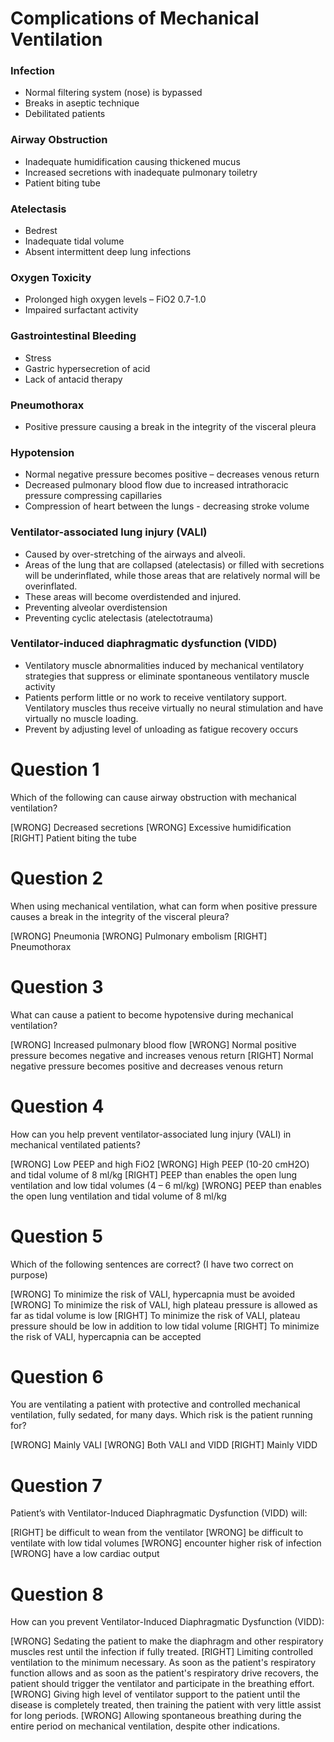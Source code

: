 # Complications of Mechanical Ventilation

### Infection
* Normal filtering system (nose) is bypassed
* Breaks in aseptic technique
* Debilitated patients

### Airway Obstruction
* Inadequate humidification causing thickened mucus
* Increased secretions with inadequate pulmonary toiletry
* Patient biting tube

### Atelectasis
* Bedrest
* Inadequate tidal volume
* Absent intermittent deep lung infections

### Oxygen Toxicity
* Prolonged high oxygen levels – FiO2 0.7-1.0
* Impaired surfactant activity

### Gastrointestinal Bleeding
* Stress
* Gastric hypersecretion of acid
* Lack of antacid therapy

### Pneumothorax
* Positive pressure causing a break in the integrity of the visceral pleura

### Hypotension
* Normal negative pressure becomes positive – decreases venous return
* Decreased pulmonary blood flow due to increased intrathoracic pressure compressing capillaries
* Compression of heart between the lungs - decreasing stroke volume

### Ventilator-associated lung injury (VALI)
* Caused by over-stretching of the airways and alveoli.
* Areas of the lung that are collapsed (atelectasis) or filled with secretions will be underinflated, while those areas that are relatively normal will be overinflated.
* These areas will become overdistended and injured.
* Preventing alveolar overdistension
* Preventing cyclic atelectasis (atelectotrauma)

### Ventilator-induced diaphragmatic dysfunction (VIDD)
* Ventilatory muscle abnormalities induced by mechanical ventilatory strategies that suppress or eliminate spontaneous ventilatory muscle activity
* Patients perform little or no work to receive ventilatory support. Ventilatory muscles thus receive virtually no neural stimulation and have virtually no muscle loading.
* Prevent by adjusting level of unloading as fatigue recovery occurs

# Question 1
Which of the following can cause airway obstruction with mechanical ventilation?

[WRONG] Decreased secretions
[WRONG] Excessive humidification
[RIGHT] Patient biting the tube

# Question 2
When using mechanical ventilation, what can form when positive pressure causes a break in the integrity of the visceral pleura?

[WRONG] Pneumonia
[WRONG] Pulmonary embolism
[RIGHT] Pneumothorax

# Question 3
What can cause a patient to become hypotensive during mechanical ventilation?

[WRONG] Increased pulmonary blood flow
[WRONG] Normal positive pressure becomes negative and increases venous return
[RIGHT] Normal negative pressure becomes positive and decreases venous return

# Question 4
How can you help prevent ventilator-associated lung injury (VALI) in mechanical ventilated patients?

[WRONG] Low PEEP and high FiO2
[WRONG] High PEEP (10-20 cmH2O) and tidal volume of 8 ml/kg
[RIGHT] PEEP than enables the open lung ventilation and low tidal volumes (4 – 6 ml/kg)
[WRONG]  PEEP than enables the open lung ventilation and tidal volume of 8 ml/kg

# Question 5
Which of the following sentences are correct? (I have two correct on purpose)

[WRONG] To minimize the risk of VALI, hypercapnia must be avoided
[WRONG] To minimize the risk of VALI, high plateau pressure is allowed as far as tidal volume is low
[RIGHT] To minimize the risk of VALI, plateau pressure should be low in addition to low tidal volume
[RIGHT] To minimize the risk of VALI, hypercapnia can be accepted

# Question 6
You are ventilating a patient with protective and controlled mechanical ventilation, fully sedated, for many days. Which risk is the patient running for?

[WRONG] Mainly VALI
[WRONG] Both VALI and VIDD
[RIGHT] Mainly VIDD

# Question 7
Patient’s with Ventilator-Induced Diaphragmatic Dysfunction (VIDD) will:

[RIGHT] be difficult to wean from the ventilator
[WRONG] be difficult to ventilate with low tidal volumes
[WRONG] encounter higher risk of infection
[WRONG] have a low cardiac output

# Question 8
How can you prevent Ventilator-Induced Diaphragmatic Dysfunction (VIDD):

[WRONG] Sedating the patient to make the diaphragm and other respiratory muscles rest until the infection if fully treated.
[RIGHT] Limiting controlled ventilation to the minimum necessary. As soon as the patient's respiratory function allows and as soon as the patient's respiratory drive recovers, the patient should trigger the ventilator and participate in the breathing effort.
[WRONG] Giving high level of ventilator support to the patient until the disease is completely treated, then training the patient with very little assist for long periods.
[WRONG] Allowing spontaneous breathing during the entire period on mechanical ventilation, despite other indications. 
